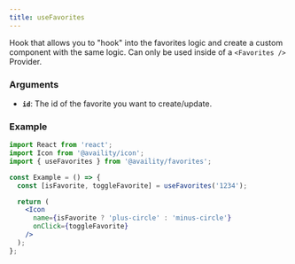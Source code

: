 ```yaml
---
title: useFavorites
---
```


Hook that allows you to "hook" into the favorites logic and create a custom component with the same logic. Can only be used inside of a `<Favorites />` Provider.

### Arguments

- **`id`**: The id of the favorite you want to create/update.

### Example

```jsx
import React from 'react';
import Icon from '@availity/icon';
import { useFavorites } from '@availity/favorites';

const Example = () => {
  const [isFavorite, toggleFavorite] = useFavorites('1234');

  return (
    <Icon
      name={isFavorite ? 'plus-circle' : 'minus-circle'}
      onClick={toggleFavorite}
    />
  );
};
```
